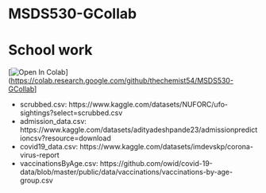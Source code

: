 # MSDS530-GCollab
# School work 
[![Open In Colab](https://colab.research.google.com/assets/colab-badge.svg)](https://colab.research.google.com/github/thechemist54/MSDS530-GCollab]
<ul>
<li>scrubbed.csv: https://www.kaggle.com/datasets/NUFORC/ufo-sightings?select=scrubbed.csv</li>
 <li>admission_data.csv: https://www.kaggle.com/datasets/adityadeshpande23/admissionpredictioncsv?resource=download </li>
 <li>covid19_data.csv: https://www.kaggle.com/datasets/imdevskp/corona-virus-report </li>
 <li>vaccinationsByAge.csv: https://github.com/owid/covid-19-data/blob/master/public/data/vaccinations/vaccinations-by-age-group.csv </li>
</ul>
